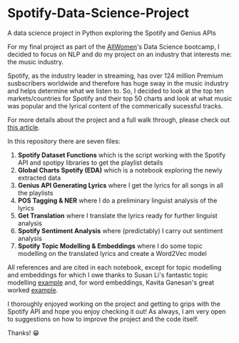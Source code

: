 # Spotify-Data-Science-Project
A data science project in Python exploring the Spotify and Genius APIs

For my final project as part of the [AllWomen](https://www.allwomen.tech/)'s Data Science bootcamp, I decided to focus on NLP and do my project on an industry that interests me: the music industry. 

Spotify, as the industry leader in streaming, has over 124 million Premium susbscribers worldwide and therefore has huge sway in the music industry and helps determine what we listen to. So, I decided to look at the top ten markets/countries for Spotify and their top 50 charts and look at what music was popular and the lyrical content of the commerically sucessful tracks. 

For more details about the project and a full walk through, please check out [this article](https://www.linkedin.com/pulse/allwomens-adaptability-gave-me-support-i-needed-my-maria-smickersgill/?trackingId=1L22TrwZRoiKSXnMI9irSQ%3D%3D). 

In this repository there are seven files: 
1) **Spotify Dataset Functions** which is the script working with the Spotify API and spotipy libraries to get the playlist details 
2) **Global Charts Spotify (EDA)** which is a notebook exploring the newly extracted data
3) **Genius API Generating Lyrics** where I get the lyrics for all songs in all the playlists 
4) **POS Tagging & NER** where I do a preliminary linguist analysis of the lyrics 
5) **Get Translation** where I translate the lyrics ready for further linguist analysis
6) **Spotify Sentiment Analysis** where (predictably) I carry out sentiment analysis 
7) **Spotify Topic Modelling & Embeddings** where I do some topic modelling on the translated lyrics and create a Word2Vec model 

All references and are cited in each notebook, except for topic modelling and embeddings for which I owe thanks to Susan Li's fantastic topic modelling [example](https://towardsdatascience.com/topic-modeling-quora-questions-with-lda-nmf-aff8dce5e1dd) and, for word embeddings, Kavita Ganesan's great worked [example](https://kavita-ganesan.com/gensim-word2vec-tutorial-starter-code/#.XrLLIJlS8aE).

I thoroughly enjoyed working on the project and getting to grips with the Spotify API and hope you enjoy checking it out! As always, I am very open to suggestions on how to improve the project and the code itself. 

Thanks! 😁
